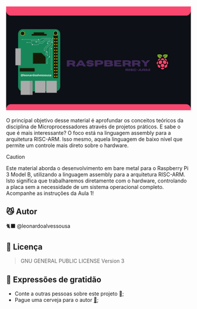 ![BannerProject](https://raw.githubusercontent.com/leonardoalvessousa/RaspAsmBareMetal/refs/heads/main/rpiIMG.jpg)

O principal objetivo desse material é aprofundar os conceitos teóricos da disciplina de Microprocessadores através de projetos práticos. E sabe o que é mais interessante? O foco está na linguagem assembly para a arquitetura RISC-ARM. Isso mesmo, aquela linguagem de baixo nível que permite um controle mais direto sobre o hardware.

> [!CAUTION]
> Este material aborda o desenvolvimento em bare metal para o Raspberry Pi 3 Model B, utilizando a linguagem assembly para a arquitetura RISC-ARM. Isto significa que trabalharemos diretamente com o hardware, controlando a placa sem a necessidade de um sistema operacional completo. Acompanhe as instruções da Aula 1!

## 😼 Autor

 🐈‍⬛ @leonardoalvessousa

## 📄 Licença

   >GNU GENERAL PUBLIC LICENSE Version 3
>
## 🎁 Expressões de gratidão

- Conte a outras pessoas sobre este projeto 📢;
- Pague uma cerveja para o autor **[🍺](https://nubank.com.br/cobrar/f7g6w/6755dd2c-8e3d-4c14-9976-b1afefc8ae07)**;

